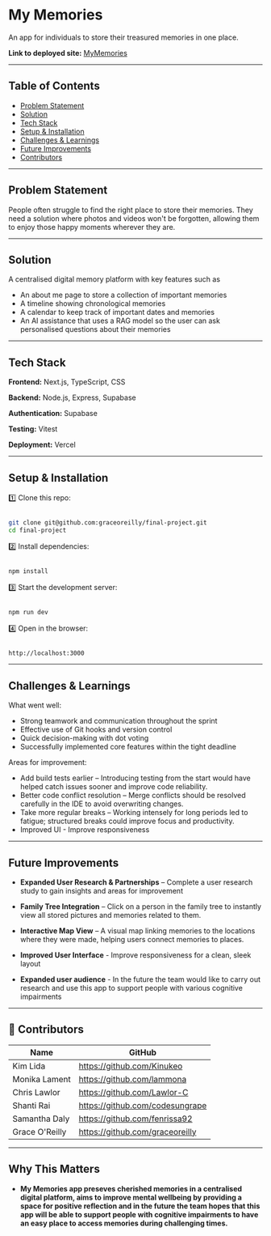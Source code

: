 # My Memories

An app for individuals to store their treasured memories in one place.

**Link to deployed site:** [MyMemories](https://mymemories-tawny.vercel.app/)

---

## Table of Contents

- [Problem Statement](#problem-statement)
- [Solution](#solution)
- [Tech Stack](#tech-stack)
- [Setup & Installation](#setup--installation)
- [Challenges & Learnings](#challenges--learnings)
- [Future Improvements](#future-improvements)
- [Contributors](-contributors)

---

## Problem Statement
People often struggle to find the right place to store their memories. They need a solution where photos and videos won't be forgotten, allowing them to enjoy those happy moments wherever they are.

---

## Solution
A centralised digital memory platform with key features such as
- An about me page to store a collection of important memories
- A timeline showing chronological memories
- A calendar to keep track of important dates and memories
- An AI assistance that uses a RAG model so the user can ask personalised questions about their memories

---

## Tech Stack

**Frontend:** Next.js, TypeScript, CSS

**Backend:** Node.js, Express, Supabase

**Authentication:** Supabase

**Testing:** Vitest

**Deployment:** Vercel

---

## Setup & Installation

1️⃣ Clone this repo:

```bash

git clone git@github.com:graceoreilly/final-project.git
cd final-project

```

2️⃣ Install dependencies:

```bash

npm install

```

3️⃣ Start the development server:

```bash

npm run dev

```
4️⃣ Open in the browser:

```bash

http://localhost:3000

```

---

## Challenges & Learnings

What went well:
- Strong teamwork and communication throughout the sprint
- Effective use of Git hooks and version control
- Quick decision-making with dot voting
- Successfully implemented core features within the tight deadline

Areas for improvement:
- Add build tests earlier – Introducing testing from the start would have helped catch issues sooner and improve code reliability.
- Better code conflict resolution – Merge conflicts should be resolved carefully in the IDE to avoid overwriting changes.
- Take more regular breaks – Working intensely for long periods led to fatigue; structured breaks could improve focus and productivity.
- Improved UI - Improve responsiveness

---

## Future Improvements


- **Expanded User Research & Partnerships** – Complete a user research study to gain insights and areas for improvement
  
- **Family Tree Integration** – Click on a person in the family tree to instantly view all stored pictures and memories related to them.

- **Interactive Map View** – A visual map linking memories to the locations where they were made, helping users connect memories to places.

- **Improved User Interface** - Improve responsiveness for a clean, sleek layout

- **Expanded user audience** - In the future the team would like to carry out research and use this app to support people with various cognitive impairments

---

## 👥 Contributors

| Name |  GitHub |
| --- |  --- |
| Kim Lida |  https://github.com/Kinukeo |
| Monika Lament | https://github.com/lammona |
| Chris Lawlor |  https://github.com/Lawlor-C |
| Shanti Rai | https://github.com/codesungrape |
| Samantha Daly | https://github.com/fenrissa92 |
| Grace O'Reilly | https://github.com/graceoreilly |

---

## Why This Matters

- **My Memories app preseves cherished memories in a centralised digital platform, aims to improve mental wellbeing by providing a space for positive reflection and in the future the team hopes that this app will be able to support people with cognitive impairments to have an easy place to access memories during challenging times.**

